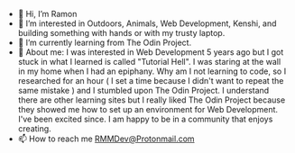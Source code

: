 - 👋 Hi, I’m Ramon
- 👀 I’m interested in Outdoors, Animals, Web Development, Kenshi, and building something with hands or with my trusty laptop.
- 🌱 I’m currently learning from The Odin Project.
- 💞️ About me: I was interested in Web Development 5 years ago but I got stuck in what I learned is called "Tutorial Hell". I was staring at the wall in my home when I had an epiphany. Why am I not learning to code, so I researched for an hour ( I set a time because I didn't want to repeat the same mistake ) and I stumbled upon The Odin Project. I understand there are other learning sites but I really liked The Odin Project because they showed me how to set up an environment for Web Development. I've been excited since. I am happy to be in a community that enjoys creating.
- 📫 How to reach me RMMDev@Protonmail.com

<!---
Henchman4/Henchman4 is a ✨ special ✨ repository because its `README.md` (this file) appears on your GitHub profile.
You can click the Preview link to take a look at your changes.
--->
